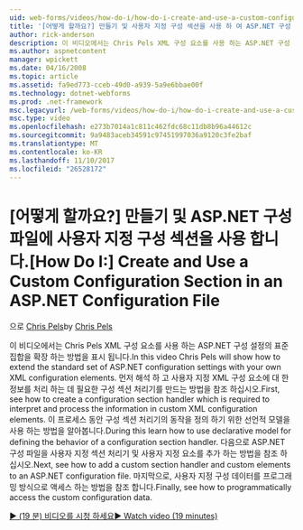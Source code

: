 ```yaml
---
uid: web-forms/videos/how-do-i/how-do-i-create-and-use-a-custom-configuration-section-in-an-aspnet-configuration-file
title: '[어떻게 할까요?] 만들기 및 사용자 지정 구성 섹션을 사용 하 여 ASP.NET 구성 파일에 | Microsoft Docs'
author: rick-anderson
description: 이 비디오에서는 Chris Pels XML 구성 요소를 사용 하는 ASP.NET 구성 설정의 표준 집합을 확장 하는 방법을 표시 됩니다. 첫째, 참조 방법...
ms.author: aspnetcontent
manager: wpickett
ms.date: 04/16/2008
ms.topic: article
ms.assetid: fa9ed773-cceb-49d0-a939-5a9e6bbae00f
ms.technology: dotnet-webforms
ms.prod: .net-framework
msc.legacyurl: /web-forms/videos/how-do-i/how-do-i-create-and-use-a-custom-configuration-section-in-an-aspnet-configuration-file
msc.type: video
ms.openlocfilehash: e273b7014a1c811c462fdc68c11db8b96a44612c
ms.sourcegitcommit: 9a9483aceb34591c97451997036a9120c3fe2baf
ms.translationtype: MT
ms.contentlocale: ko-KR
ms.lasthandoff: 11/10/2017
ms.locfileid: "26528172"
---
```

<a name="how-do-i-create-and-use-a-custom-configuration-section-in-an-aspnet-configuration-file"></a><span data-ttu-id="46a2d-104">[어떻게 할까요?] 만들기 및 ASP.NET 구성 파일에 사용자 지정 구성 섹션을 사용 합니다.</span><span class="sxs-lookup"><span data-stu-id="46a2d-104">[How Do I:] Create and Use a Custom Configuration Section in an ASP.NET Configuration File</span></span>
====================
<span data-ttu-id="46a2d-105">으로 [Chris Pels](https://twitter.com/chrispels)</span><span class="sxs-lookup"><span data-stu-id="46a2d-105">by [Chris Pels](https://twitter.com/chrispels)</span></span>

<span data-ttu-id="46a2d-106">이 비디오에서는 Chris Pels XML 구성 요소를 사용 하는 ASP.NET 구성 설정의 표준 집합을 확장 하는 방법을 표시 됩니다.</span><span class="sxs-lookup"><span data-stu-id="46a2d-106">In this video Chris Pels will show how to extend the standard set of ASP.NET configuration settings with your own XML configuration elements.</span></span> <span data-ttu-id="46a2d-107">먼저 해석 하 고 사용자 지정 XML 구성 요소에 대 한 정보를 처리 하는 데 필요한 구성 섹션 처리기를 만드는 방법을 참조 하십시오.</span><span class="sxs-lookup"><span data-stu-id="46a2d-107">First, see how to create a configuration section handler which is required to interpret and process the information in custom XML configuration elements.</span></span> <span data-ttu-id="46a2d-108">이 프로세스 동안 구성 섹션 처리기의 동작을 정의 하기 위한 선언적 모델을 사용 하는 방법을 알아봅니다.</span><span class="sxs-lookup"><span data-stu-id="46a2d-108">During this learn how to use declarative model for defining the behavior of a configuration section handler.</span></span> <span data-ttu-id="46a2d-109">다음으로 ASP.NET 구성 파일을 사용자 지정 섹션 처리기 및 사용자 지정 요소를 추가 하는 방법을 참조 하십시오.</span><span class="sxs-lookup"><span data-stu-id="46a2d-109">Next, see how to add a custom section handler and custom elements to an ASP.NET configuration file.</span></span> <span data-ttu-id="46a2d-110">마지막으로, 사용자 지정 구성 데이터를 프로그래밍 방식으로 액세스 하는 방법을 참조 합니다.</span><span class="sxs-lookup"><span data-stu-id="46a2d-110">Finally, see how to programmatically access the custom configuration data.</span></span>

[<span data-ttu-id="46a2d-111">&#9654; (19 분) 비디오를 시청 하세요</span><span class="sxs-lookup"><span data-stu-id="46a2d-111">&#9654; Watch video (19 minutes)</span></span>](https://channel9.msdn.com/Blogs/ASP-NET-Site-Videos/how-do-i-create-and-use-a-custom-configuration-section-in-an-aspnet-configuration-file)
